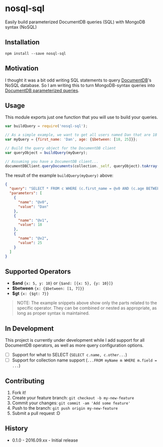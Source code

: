 # nosql-sql

Easily build parameterized DocumentDB queries (SQL) with MongoDB syntax (NoSQL)

## Installation

    npm install --save nosql-sql
    
## Motivation

I thought it was a bit odd writing SQL statements to query [DocumentDB](https://azure.microsoft.com/en-us/services/documentdb/)'s NoSQL database. So I am writing this to turn MongoDB-syntax queries into [DocumentDB parameterized queries](https://azure.microsoft.com/en-us/blog/announcing-sql-parameterization-in-documentdb/).

## Usage

This module exports just one function that you will use to build your queries.

```javascript
var buildQuery = require('nosql-sql');

// As a simple example, we want to get all users named Dan that are 18 - 25 years old
var myQuery = {first_name: 'Dan', age: {$between: [18, 25]}};

// Build the query object for the DocumentDB client
var queryObject = buildQuery(myQuery);

// Assuming you have a DocumentDB client...
documentDBClient.queryDocuments(collection._self, queryObject).toArray()...
```

The result of the example `buildQuery(myQuery)` above:
```json
{
  "query": "SELECT * FROM c WHERE (c.first_name = @v0 AND (c.age BETWEEN @v1 AND @v2))",
  "parameters": [
    {
      "name": "@v0",
      "value": "Dan"
    },
    {
      "name": "@v1",
      "value": 18
    },
    {
      "name": "@v2",
      "value": 25
    }
  ]
}
```

## Supported Operators

* **$and** `{x: 5, y: 10}` or `{$and: [{x: 5}, {y: 10}]}`
* **$between** `{x: {$between: [1, 7]}}`
* **$gt** `{x: {$gt: 7}}`

>NOTE: The example snippets above show only the parts related to the specific operator. They can be combined or nested as appropriate, as long as proper syntax is maintained.

## In Development

This project is currently under development while I add support for all DocumentDB operators, as well as more query configuration options.

* [ ] Support for what to SELECT (`SELECT c.name, c.other...`)
* [ ] Support for collection name support (`...FROM myName m WHERE m.field = ...`)

## Contributing

1. Fork it!
2. Create your feature branch: `git checkout -b my-new-feature`
3. Commit your changes: `git commit -am 'Add some feature'`
4. Push to the branch: `git push origin my-new-feature`
5. Submit a pull request :D

## History

* 0.1.0 - 2016.09.xx - Initial release
